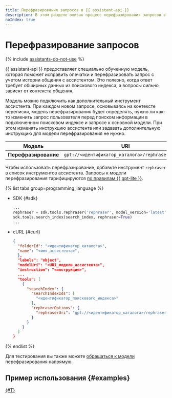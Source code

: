 ```yaml
---
title: Перефразирование запросов в {{ assistant-api }}
description: В этом разделе описан процесс перефразирования запросов в {{ assistant-api }}.
noIndex: true
---
```


# Перефразирование запросов

{% include [assistants-do-not-use](../../../_includes/ai-studio/ai-assistant-disclaimer.md) %}

{{ assistant-api }} предоставляет специально обученную модель, которая поможет исправить опечатки и перефразировать запрос с учетом истории общения с ассистентом. Это полезно, когда ответ требует обширных данных из поискового индекса, а вопросы сильно зависят от контекста общения.

Модель можно подключить как дополнительный инструмент ассистента. При каждом новом запросе, основываясь на контексте переписки, модель перефразирования будет определять, нужно ли как-то изменить запрос пользователя перед поиском информации в подключенном поисковом индексе и запросе к основной модели. При этом изменять инструкцию ассистента или задавать дополнительную инструкцию для модели перефразирования не нужно.

| **Модель** | **URI** | **Контекст** |
|---|---|---|
| **Перефразирование** | `gpt://<идентификатор_каталога>/rephraser/latest` | 32 000 |

Чтобы использовать перефразирование, добавьте инструмент `rephraser` в список инструментов ассистента. Запросы к модели перефразирования тарифицируются [по правилам {{ gpt-lite }}](../../pricing.md#rules-generating).

{% list tabs group=programming_language %}

- SDK {#sdk}

  ```python
  ...
  rephraser = sdk.tools.rephraser('rephraser', model_version='latest')
  sdk.tools.search_index(search_index, rephraser=True)
  ...
  ```

- cURL {#curl}

  ```json
  {
    "folderId": "<идентификатор_каталога>",
    "name": "<имя_ассистента>",
    },
    "labels": "object",
    "modelUri": "<URI_модели_ассистента>",
    "instruction": "<инструкция>",
    ...
    "tools": [
      {
        "searchIndex": {
          "searchIndexIds": [
            "<идентификатор_поискового_индекса>"
          ],
          "rephraserOptions": {
            "rephraserUri": "gpt://<идентификатор_каталога>/rephraser/latest"
          }
        }
      }
    ]
  }
  ```

{% endlist %}

Для тестирования вы также можете [обращаться к модели](../../operations/generation/create-prompt.md) перефразирования напрямую.

## Пример использования {#examples}

[{#T}](../../operations/assistant/rephraser.md)